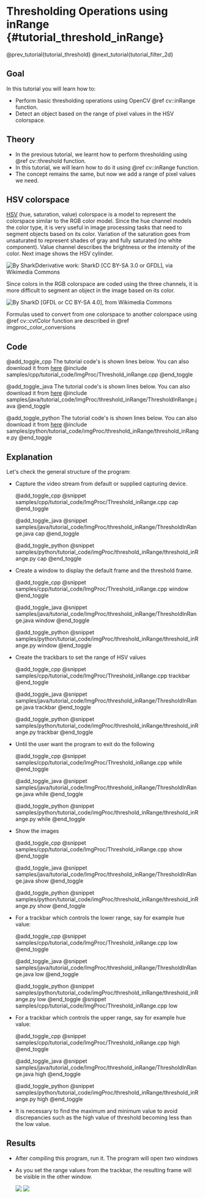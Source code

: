Thresholding Operations using inRange {#tutorial_threshold_inRange}
=====================================

@prev_tutorial{tutorial_threshold}
@next_tutorial{tutorial_filter_2d}

Goal
----

In this tutorial you will learn how to:

-   Perform basic thresholding operations using OpenCV @ref cv::inRange function.
-   Detect an object based on the range of pixel values in the HSV colorspace.

Theory
------
-   In the previous tutorial, we learnt how to perform thresholding using @ref cv::threshold function.
-   In this tutorial, we will learn how to do it using @ref cv::inRange function.
-   The concept remains the same, but now we add a range of pixel values we need.

HSV colorspace
--------------

<a href="https://en.wikipedia.org/wiki/HSL_and_HSV">HSV</a> (hue, saturation, value) colorspace
is a model to represent the colorspace similar to the RGB color model. Since the hue channel
models the color type, it is very useful in image processing tasks that need to segment objects
based on its color. Variation of the saturation goes from unsaturated to represent shades of gray and
fully saturated (no white component). Value channel describes the brightness or the intensity of the
color. Next image shows the HSV cylinder.

![By SharkDderivative work: SharkD [CC BY-SA 3.0 or GFDL], via Wikimedia Commons](images/Threshold_inRange_HSV_colorspace.jpg)

Since colors in the RGB colorspace are coded using the three channels, it is more difficult to segment
an object in the image based on its color.

![By SharkD [GFDL or CC BY-SA 4.0], from Wikimedia Commons](images/Threshold_inRange_RGB_colorspace.jpg)

Formulas used to convert from one colorspace to another colorspace using @ref cv::cvtColor function
are described in @ref imgproc_color_conversions

Code
----

@add_toggle_cpp
The tutorial code's is shown lines below. You can also download it from
[here](https://github.com/opencv/opencv/tree/3.4/samples/cpp/tutorial_code/ImgProc/Threshold_inRange.cpp)
@include samples/cpp/tutorial_code/ImgProc/Threshold_inRange.cpp
@end_toggle

@add_toggle_java
The tutorial code's is shown lines below. You can also download it from
[here](https://github.com/opencv/opencv/tree/3.4/samples/java/tutorial_code/ImgProc/threshold_inRange/ThresholdInRange.java)
@include samples/java/tutorial_code/ImgProc/threshold_inRange/ThresholdInRange.java
@end_toggle

@add_toggle_python
The tutorial code's is shown lines below. You can also download it from
[here](https://github.com/opencv/opencv/tree/3.4/samples/python/tutorial_code/imgProc/threshold_inRange/threshold_inRange.py)
@include samples/python/tutorial_code/imgProc/threshold_inRange/threshold_inRange.py
@end_toggle

Explanation
-----------

Let's check the general structure of the program:
-   Capture the video stream from default or supplied capturing device.

    @add_toggle_cpp
    @snippet samples/cpp/tutorial_code/ImgProc/Threshold_inRange.cpp cap
    @end_toggle

    @add_toggle_java
    @snippet samples/java/tutorial_code/ImgProc/threshold_inRange/ThresholdInRange.java cap
    @end_toggle

    @add_toggle_python
    @snippet samples/python/tutorial_code/imgProc/threshold_inRange/threshold_inRange.py cap
    @end_toggle

-   Create a window to display the default frame and the threshold frame.

    @add_toggle_cpp
    @snippet samples/cpp/tutorial_code/ImgProc/Threshold_inRange.cpp window
    @end_toggle

    @add_toggle_java
    @snippet samples/java/tutorial_code/ImgProc/threshold_inRange/ThresholdInRange.java window
    @end_toggle

    @add_toggle_python
    @snippet samples/python/tutorial_code/imgProc/threshold_inRange/threshold_inRange.py window
    @end_toggle

-   Create the trackbars to set the range of HSV values

    @add_toggle_cpp
    @snippet samples/cpp/tutorial_code/ImgProc/Threshold_inRange.cpp trackbar
    @end_toggle

    @add_toggle_java
    @snippet samples/java/tutorial_code/ImgProc/threshold_inRange/ThresholdInRange.java trackbar
    @end_toggle

    @add_toggle_python
    @snippet samples/python/tutorial_code/imgProc/threshold_inRange/threshold_inRange.py trackbar
    @end_toggle

-   Until the user want the program to exit do the following

    @add_toggle_cpp
    @snippet samples/cpp/tutorial_code/ImgProc/Threshold_inRange.cpp while
    @end_toggle

    @add_toggle_java
    @snippet samples/java/tutorial_code/ImgProc/threshold_inRange/ThresholdInRange.java while
    @end_toggle

    @add_toggle_python
    @snippet samples/python/tutorial_code/imgProc/threshold_inRange/threshold_inRange.py while
    @end_toggle

-   Show the images

    @add_toggle_cpp
    @snippet samples/cpp/tutorial_code/ImgProc/Threshold_inRange.cpp show
    @end_toggle

    @add_toggle_java
    @snippet samples/java/tutorial_code/ImgProc/threshold_inRange/ThresholdInRange.java show
    @end_toggle

    @add_toggle_python
    @snippet samples/python/tutorial_code/imgProc/threshold_inRange/threshold_inRange.py show
    @end_toggle

-   For a trackbar which controls the lower range, say for example hue value:

    @add_toggle_cpp
    @snippet samples/cpp/tutorial_code/ImgProc/Threshold_inRange.cpp low
    @end_toggle

    @add_toggle_java
    @snippet samples/java/tutorial_code/ImgProc/threshold_inRange/ThresholdInRange.java low
    @end_toggle

    @add_toggle_python
    @snippet samples/python/tutorial_code/imgProc/threshold_inRange/threshold_inRange.py low
    @end_toggle
    @snippet samples/cpp/tutorial_code/ImgProc/Threshold_inRange.cpp low

-   For a trackbar which controls the upper range, say for example hue value:

    @add_toggle_cpp
    @snippet samples/cpp/tutorial_code/ImgProc/Threshold_inRange.cpp high
    @end_toggle

    @add_toggle_java
    @snippet samples/java/tutorial_code/ImgProc/threshold_inRange/ThresholdInRange.java high
    @end_toggle

    @add_toggle_python
    @snippet samples/python/tutorial_code/imgProc/threshold_inRange/threshold_inRange.py high
    @end_toggle

-   It is necessary to find the maximum and minimum value to avoid discrepancies such as
    the high value of threshold becoming less than the low value.

Results
-------

-  After compiling this program, run it. The program will open two windows

-  As you set the range values from the trackbar, the resulting frame will be visible in the other window.

    ![](images/Threshold_inRange_Tutorial_Result_input.jpeg)
    ![](images/Threshold_inRange_Tutorial_Result_output.jpeg)
